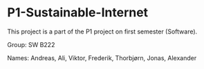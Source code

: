 # P1-Sustainable-Internet

This project is a part of the P1 project on first semester (Software).

Group: SW B222

Names: Andreas, Ali, Viktor, Frederik, Thorbjørn, Jonas, Alexander

